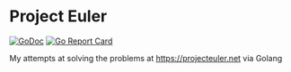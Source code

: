 # Project Euler

[![GoDoc](https://godoc.org/github.com/pwmcintyre/projecteuler?status.svg)](https://godoc.org/github.com/pwmcintyre/projecteuler)
[![Go Report Card](https://goreportcard.com/badge/github.com/pwmcintyre/projecteuler)](https://goreportcard.com/report/github.com/pwmcintyre/projecteuler)


My attempts at solving the problems at https://projecteuler.net via Golang
